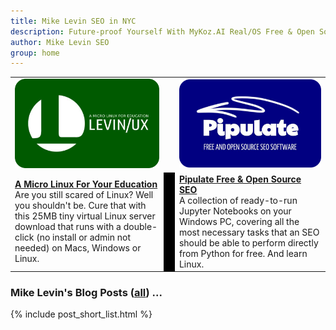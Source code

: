 ```yaml
---
title: Mike Levin SEO in NYC
description: Future-proof Yourself With MyKoz.AI Real/OS Free & Open Source (FOSS) AI SEO Software on a Small Linux Distro built with Python, vim, git and AI.
author: Mike Levin SEO
group: home
---
```


<table class="logos">
<tr>
<td class="hplg"><a href="/levinux/"><img src="/assets/logo/Levinux.PNG" border=0 /></a></td>
<td>&nbsp;</td>
<td class="hplg"><a href="/pipulate/"><img src="/assets/logo/Pipulate.PNG" border=0 /></a></td>
</tr>
<tr>
<td class="hptd"><b><a href="https://levinux.com/">A Micro Linux For Your Education</a></b><br />Are you still scared of Linux? Well you shouldn't be. Cure that with this 25MB tiny virtual Linux server download that runs with a double-click (no install or admin not needed) on Macs, Windows or Linux.</td>
<td style="background: black;">&nbsp;</td>
<td class="hptd"><b><a href="https://pipulate.com/">Pipulate Free & Open Source SEO</a></b><br />A collection of ready-to-run Jupyter Notebooks on your Windows PC, covering all the most necessary tasks that an SEO should be able to perform directly from Python for free. And learn Linux.</td>
</tr>
</table>

### Mike Levin's Blog Posts (<a href="/blog/">all</a>) ...

{% include post_short_list.html %}
